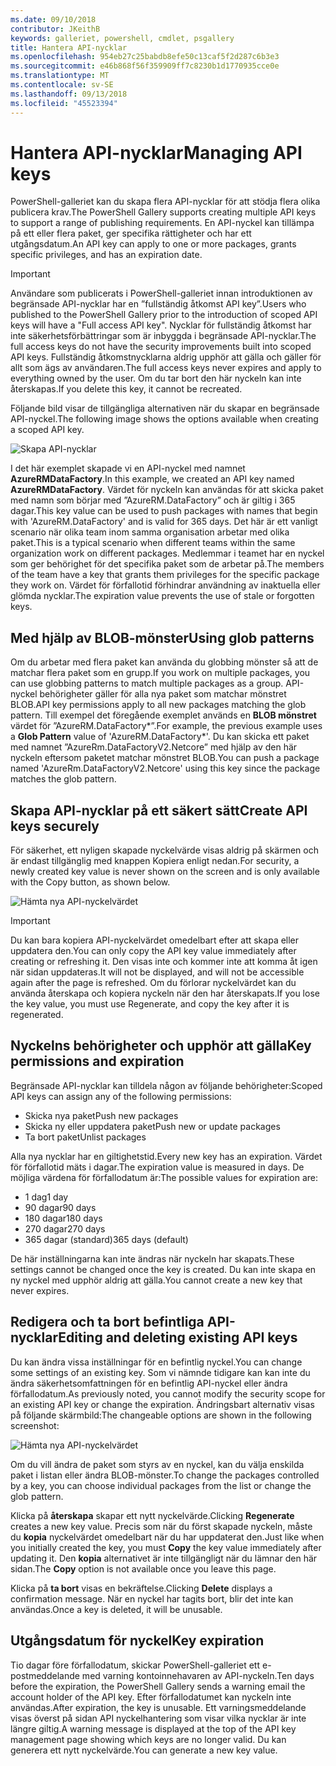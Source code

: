 ```yaml
---
ms.date: 09/10/2018
contributor: JKeithB
keywords: galleriet, powershell, cmdlet, psgallery
title: Hantera API-nycklar
ms.openlocfilehash: 954eb27c25babdb8efe50c13caf5f2d287c6b3e3
ms.sourcegitcommit: e46b868f56f359909ff7c8230b1d1770935cce0e
ms.translationtype: MT
ms.contentlocale: sv-SE
ms.lasthandoff: 09/13/2018
ms.locfileid: "45523394"
---
```

# <a name="managing-api-keys"></a><span data-ttu-id="5dc0f-103">Hantera API-nycklar</span><span class="sxs-lookup"><span data-stu-id="5dc0f-103">Managing API keys</span></span>

<span data-ttu-id="5dc0f-104">PowerShell-galleriet kan du skapa flera API-nycklar för att stödja flera olika publicera krav.</span><span class="sxs-lookup"><span data-stu-id="5dc0f-104">The PowerShell Gallery supports creating multiple API keys to support a range of publishing requirements.</span></span> <span data-ttu-id="5dc0f-105">En API-nyckel kan tillämpa på ett eller flera paket, ger specifika rättigheter och har ett utgångsdatum.</span><span class="sxs-lookup"><span data-stu-id="5dc0f-105">An API key can apply to one or more packages, grants specific privileges, and has an expiration date.</span></span>

> [!IMPORTANT]
> <span data-ttu-id="5dc0f-106">Användare som publicerats i PowerShell-galleriet innan introduktionen av begränsade API-nycklar har en ”fullständig åtkomst API key”.</span><span class="sxs-lookup"><span data-stu-id="5dc0f-106">Users who published to the PowerShell Gallery prior to the introduction of scoped API keys will have a "Full access API key".</span></span> <span data-ttu-id="5dc0f-107">Nycklar för fullständig åtkomst har inte säkerhetsförbättringar som är inbyggda i begränsade API-nycklar.</span><span class="sxs-lookup"><span data-stu-id="5dc0f-107">The full access keys do not have the security improvements built into scoped API keys.</span></span> <span data-ttu-id="5dc0f-108">Fullständig åtkomstnycklarna aldrig upphör att gälla och gäller för allt som ägs av användaren.</span><span class="sxs-lookup"><span data-stu-id="5dc0f-108">The full access keys never expires and apply to everything owned by the user.</span></span> <span data-ttu-id="5dc0f-109">Om du tar bort den här nyckeln kan inte återskapas.</span><span class="sxs-lookup"><span data-stu-id="5dc0f-109">If you delete this key, it cannot be recreated.</span></span>

<span data-ttu-id="5dc0f-110">Följande bild visar de tillgängliga alternativen när du skapar en begränsade API-nyckel.</span><span class="sxs-lookup"><span data-stu-id="5dc0f-110">The following image shows the options available when creating a scoped API key.</span></span>

![Skapa API-nycklar](../../Images/PSGallery_KeyScoped.png)

<span data-ttu-id="5dc0f-112">I det här exemplet skapade vi en API-nyckel med namnet **AzureRMDataFactory**.</span><span class="sxs-lookup"><span data-stu-id="5dc0f-112">In this example, we created an API key named **AzureRMDataFactory**.</span></span> <span data-ttu-id="5dc0f-113">Värdet för nyckeln kan användas för att skicka paket med namn som börjar med ”AzureRM.DataFactory” och är giltig i 365 dagar.</span><span class="sxs-lookup"><span data-stu-id="5dc0f-113">This key value can be used to push packages with names that begin with 'AzureRM.DataFactory' and is valid for 365 days.</span></span> <span data-ttu-id="5dc0f-114">Det här är ett vanligt scenario när olika team inom samma organisation arbetar med olika paket.</span><span class="sxs-lookup"><span data-stu-id="5dc0f-114">This is a typical scenario when different teams within the same organization work on different packages.</span></span> <span data-ttu-id="5dc0f-115">Medlemmar i teamet har en nyckel som ger behörighet för det specifika paket som de arbetar på.</span><span class="sxs-lookup"><span data-stu-id="5dc0f-115">The members of the team have a key that grants them privileges for the specific package they work on.</span></span>
<span data-ttu-id="5dc0f-116">Värdet för förfallotid förhindrar användning av inaktuella eller glömda nycklar.</span><span class="sxs-lookup"><span data-stu-id="5dc0f-116">The expiration value prevents the use of stale or forgotten keys.</span></span>

## <a name="using-glob-patterns"></a><span data-ttu-id="5dc0f-117">Med hjälp av BLOB-mönster</span><span class="sxs-lookup"><span data-stu-id="5dc0f-117">Using glob patterns</span></span>

<span data-ttu-id="5dc0f-118">Om du arbetar med flera paket kan använda du globbing mönster så att de matchar flera paket som en grupp.</span><span class="sxs-lookup"><span data-stu-id="5dc0f-118">If you work on multiple packages, you can use globbing patterns to match multiple packages as a group.</span></span> <span data-ttu-id="5dc0f-119">API-nyckel behörigheter gäller för alla nya paket som matchar mönstret BLOB.</span><span class="sxs-lookup"><span data-stu-id="5dc0f-119">API key permissions apply to all new packages matching the glob pattern.</span></span> <span data-ttu-id="5dc0f-120">Till exempel det föregående exemplet används en **BLOB mönstret** värdet för ”AzureRM.DataFactory\*”.</span><span class="sxs-lookup"><span data-stu-id="5dc0f-120">For example, the previous example uses a **Glob Pattern** value of 'AzureRM.DataFactory\*'.</span></span> <span data-ttu-id="5dc0f-121">Du kan skicka ett paket med namnet ”AzureRm.DataFactoryV2.Netcore” med hjälp av den här nyckeln eftersom paketet matchar mönstret BLOB.</span><span class="sxs-lookup"><span data-stu-id="5dc0f-121">You can push a package named 'AzureRm.DataFactoryV2.Netcore' using this key since the package matches the glob pattern.</span></span>

## <a name="create-api-keys-securely"></a><span data-ttu-id="5dc0f-122">Skapa API-nycklar på ett säkert sätt</span><span class="sxs-lookup"><span data-stu-id="5dc0f-122">Create API keys securely</span></span>

<span data-ttu-id="5dc0f-123">För säkerhet, ett nyligen skapade nyckelvärde visas aldrig på skärmen och är endast tillgänglig med knappen Kopiera enligt nedan.</span><span class="sxs-lookup"><span data-stu-id="5dc0f-123">For security, a newly created key value is never shown on the screen and is only available with the Copy button, as shown below.</span></span>

![Hämta nya API-nyckelvärdet](../../Images/PSGallery_CopyCreatedKey.png)

> [!IMPORTANT]
> <span data-ttu-id="5dc0f-125">Du kan bara kopiera API-nyckelvärdet omedelbart efter att skapa eller uppdatera den.</span><span class="sxs-lookup"><span data-stu-id="5dc0f-125">You can only copy the API key value immediately after creating or refreshing it.</span></span> <span data-ttu-id="5dc0f-126">Den visas inte och kommer inte att komma åt igen när sidan uppdateras.</span><span class="sxs-lookup"><span data-stu-id="5dc0f-126">It will not be displayed, and will not be accessible again after the page is refreshed.</span></span> <span data-ttu-id="5dc0f-127">Om du förlorar nyckelvärdet kan du använda återskapa och kopiera nyckeln när den har återskapats.</span><span class="sxs-lookup"><span data-stu-id="5dc0f-127">If you lose the key value, you must use Regenerate, and copy the key after it is regenerated.</span></span>

## <a name="key-permissions-and-expiration"></a><span data-ttu-id="5dc0f-128">Nyckelns behörigheter och upphör att gälla</span><span class="sxs-lookup"><span data-stu-id="5dc0f-128">Key permissions and expiration</span></span>

<span data-ttu-id="5dc0f-129">Begränsade API-nycklar kan tilldela någon av följande behörigheter:</span><span class="sxs-lookup"><span data-stu-id="5dc0f-129">Scoped API keys can assign any of the following permissions:</span></span>

- <span data-ttu-id="5dc0f-130">Skicka nya paket</span><span class="sxs-lookup"><span data-stu-id="5dc0f-130">Push new packages</span></span>
- <span data-ttu-id="5dc0f-131">Skicka ny eller uppdatera paket</span><span class="sxs-lookup"><span data-stu-id="5dc0f-131">Push new or update packages</span></span>
- <span data-ttu-id="5dc0f-132">Ta bort paket</span><span class="sxs-lookup"><span data-stu-id="5dc0f-132">Unlist packages</span></span>

<span data-ttu-id="5dc0f-133">Alla nya nycklar har en giltighetstid.</span><span class="sxs-lookup"><span data-stu-id="5dc0f-133">Every new key has an expiration.</span></span> <span data-ttu-id="5dc0f-134">Värdet för förfallotid mäts i dagar.</span><span class="sxs-lookup"><span data-stu-id="5dc0f-134">The expiration value is measured in days.</span></span> <span data-ttu-id="5dc0f-135">De möjliga värdena för förfallodatum är:</span><span class="sxs-lookup"><span data-stu-id="5dc0f-135">The possible values for expiration are:</span></span>

- <span data-ttu-id="5dc0f-136">1 dag</span><span class="sxs-lookup"><span data-stu-id="5dc0f-136">1 day</span></span>
- <span data-ttu-id="5dc0f-137">90 dagar</span><span class="sxs-lookup"><span data-stu-id="5dc0f-137">90 days</span></span>
- <span data-ttu-id="5dc0f-138">180 dagar</span><span class="sxs-lookup"><span data-stu-id="5dc0f-138">180 days</span></span>
- <span data-ttu-id="5dc0f-139">270 dagar</span><span class="sxs-lookup"><span data-stu-id="5dc0f-139">270 days</span></span>
- <span data-ttu-id="5dc0f-140">365 dagar (standard)</span><span class="sxs-lookup"><span data-stu-id="5dc0f-140">365 days (default)</span></span>

<span data-ttu-id="5dc0f-141">De här inställningarna kan inte ändras när nyckeln har skapats.</span><span class="sxs-lookup"><span data-stu-id="5dc0f-141">These settings cannot be changed once the key is created.</span></span> <span data-ttu-id="5dc0f-142">Du kan inte skapa en ny nyckel med upphör aldrig att gälla.</span><span class="sxs-lookup"><span data-stu-id="5dc0f-142">You cannot create a new key that never expires.</span></span>

## <a name="editing-and-deleting-existing-api-keys"></a><span data-ttu-id="5dc0f-143">Redigera och ta bort befintliga API-nycklar</span><span class="sxs-lookup"><span data-stu-id="5dc0f-143">Editing and deleting existing API keys</span></span>

<span data-ttu-id="5dc0f-144">Du kan ändra vissa inställningar för en befintlig nyckel.</span><span class="sxs-lookup"><span data-stu-id="5dc0f-144">You can change some settings of an existing key.</span></span> <span data-ttu-id="5dc0f-145">Som vi nämnde tidigare kan kan inte du ändra säkerhetsomfattningen för en befintlig API-nyckel eller ändra förfallodatum.</span><span class="sxs-lookup"><span data-stu-id="5dc0f-145">As previously noted, you cannot modify the security scope for an existing API key or change the expiration.</span></span> <span data-ttu-id="5dc0f-146">Ändringsbart alternativ visas på följande skärmbild:</span><span class="sxs-lookup"><span data-stu-id="5dc0f-146">The changeable options are shown in the following screenshot:</span></span>

![Hämta nya API-nyckelvärdet](../../Images/PSGallery_EditAPIKey.png)

<span data-ttu-id="5dc0f-148">Om du vill ändra de paket som styrs av en nyckel, kan du välja enskilda paket i listan eller ändra BLOB-mönster.</span><span class="sxs-lookup"><span data-stu-id="5dc0f-148">To change the packages controlled by a key, you can choose individual packages from the list or change the glob pattern.</span></span>

<span data-ttu-id="5dc0f-149">Klicka på **återskapa** skapar ett nytt nyckelvärde.</span><span class="sxs-lookup"><span data-stu-id="5dc0f-149">Clicking **Regenerate** creates a new key value.</span></span> <span data-ttu-id="5dc0f-150">Precis som när du först skapade nyckeln, måste du **kopia** nyckelvärdet omedelbart när du har uppdaterat den.</span><span class="sxs-lookup"><span data-stu-id="5dc0f-150">Just like when you initially created the key, you must **Copy** the key value immediately after updating it.</span></span> <span data-ttu-id="5dc0f-151">Den **kopia** alternativet är inte tillgängligt när du lämnar den här sidan.</span><span class="sxs-lookup"><span data-stu-id="5dc0f-151">The **Copy** option is not available once you leave this page.</span></span>

<span data-ttu-id="5dc0f-152">Klicka på **ta bort** visas en bekräftelse.</span><span class="sxs-lookup"><span data-stu-id="5dc0f-152">Clicking **Delete** displays a confirmation message.</span></span> <span data-ttu-id="5dc0f-153">När en nyckel har tagits bort, blir det inte kan användas.</span><span class="sxs-lookup"><span data-stu-id="5dc0f-153">Once a key is deleted, it will be unusable.</span></span>

## <a name="key-expiration"></a><span data-ttu-id="5dc0f-154">Utgångsdatum för nyckel</span><span class="sxs-lookup"><span data-stu-id="5dc0f-154">Key expiration</span></span>

<span data-ttu-id="5dc0f-155">Tio dagar före förfallodatum, skickar PowerShell-galleriet ett e-postmeddelande med varning kontoinnehavaren av API-nyckeln.</span><span class="sxs-lookup"><span data-stu-id="5dc0f-155">Ten days before the expiration, the PowerShell Gallery sends a warning email the account holder of the API key.</span></span> <span data-ttu-id="5dc0f-156">Efter förfallodatumet kan nyckeln inte användas.</span><span class="sxs-lookup"><span data-stu-id="5dc0f-156">After expiration, the key is unusable.</span></span> <span data-ttu-id="5dc0f-157">Ett varningsmeddelande visas överst på sidan API nyckelhantering som visar vilka nycklar är inte längre giltig.</span><span class="sxs-lookup"><span data-stu-id="5dc0f-157">A warning message is displayed at the top of the API key management page showing which keys are no longer valid.</span></span> <span data-ttu-id="5dc0f-158">Du kan generera ett nytt nyckelvärde.</span><span class="sxs-lookup"><span data-stu-id="5dc0f-158">You can generate a new key value.</span></span>
